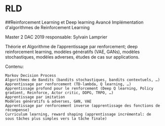 # RLD

##Reinforcement Learning et Deep learning Avancé
Implémentation d'algorithmes de Reinforcement Learning 

Master 2 DAC 2019 responsable: Sylvain Lamprier

Théorie et Algorithme de l’apprentissage par renforcement; deep reinforcement learning, modèles génératifs (VAE, GANs), modèles stochastiques, modèles adverses, études de cas sur applications.

Contenu:

    Markov Decision Process
    Algorithmes de Bandits (bandits stochastiques, bandits contextuels, …)
    Apprentissage par renforcement (TD-lambda, Q learning, …)
    Apprentissage profond pour le renforcement (Deep Q learning, Policy gradient, Reinforce, Actor critic, DDPG, TRPO, …)
    Apprentissage par imitation
    Modèles génératifs & adverses, GAN, VAE
    Apprentissage par renforcement inverse (apprentissage des fonctions de récompense)
    Curriculum learning, reward shaping (apprentissage incrémental: de sous tâches plus simples vers la tâche finale)
